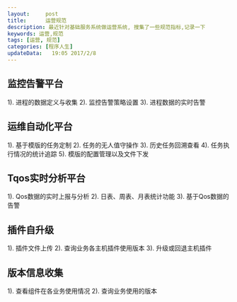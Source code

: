 ```yaml
---
layout:     post
title:      运营规范
description: 最近针对基础服务系统做运营系统, 搜集了一些规范指标,记录一下
keywords: 运营,规范
tags: [运营, 规范]
categories: [程序人生]
updateData:   19:05 2017/2/8
---
```


## 监控告警平台

1). 进程的数据定义与收集
2). 监控告警策略设置
3). 进程数据的实时告警


## 运维自动化平台

1). 基于模版的任务定制
2). 任务的无人值守操作
3). 历史任务回溯查看
4). 任务执行情况的统计追踪
5). 模版的配置管理以及文件下发


## Tqos实时分析平台

1). Qos数据的实时上报与分析
2). 日表、周表、月表统计功能
3). 基于Qos数据的告警



## 插件自升级

1). 插件文件上传
2). 查询业务各主机插件使用版本
3). 升级或回退主机插件


## 版本信息收集

1). 查看组件在各业务使用情况
2). 查询业务使用的版本


